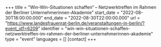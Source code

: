 +++
title = "Win-Win-Situationen schaffen“ – Netzwerktreffen im Rahmen der Berliner Unternehmerinnen-Akademie"
start_date = "2022-08-30T18:00:00.000"
end_date = "2022-08-30T22:00:00.000"
url = "https://www.landesfrauenrat-berlin.de/veranstaltungen-in-berlin/?event_id1=6209"
identifier = "win-win-situationen-schaffen-netzwerktreffen-im-rahmen-der-berliner-unternehmerinnen-akademie"
type = "event"
languages = []
[contact]
+++